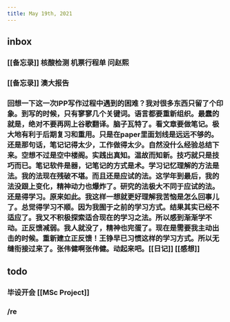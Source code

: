 ```yaml
---
title: May 19th, 2021
---
```


## inbox
### [[备忘录]] 核酸检测 机票行程单 问赵熙
### [[备忘录]] 澳大报告
### 回想一下这一次IPP写作过程中遇到的困难？我对很多东西只留了个印象。到写的时候，只有寥寥几个关键词。语言都要重新组织。最蠢的就是，绝对不要再网上谷歌翻译。脑子瓦特了。看文章要做笔记。极大地有利于后期复习和重用。只是在paper里面划线是远远不够的。还是那句话，笔记记得太少，工作做得太少。自然没什么经验总结下来。空想不过是空中楼阁。实践出真知。温故而知新。技巧就只是技巧而已。笔记软件是器，记笔记的方式是术。学习记忆理解的方法是法。我的法现在残破不堪。而且还是应试的法。这学年到最后，我的法没跟上变化，精神动力也爆炸了。研究的法极大不同于应试的法。还是得学习。原来如此。我这样一想就更好理解我苦恼是怎么回事儿了。总觉得学习不顺。因为我囿于之前的学习方式。结果其实已经不适应了。我又不积极探索适合现在的学习之法。所以感到渐渐学不动。正反馈减弱。我人就没了，精神也完蛋了。现在是需要我主动出击的时候。重新建立正反馈！王铮早已习惯这样的学习方式。所以无缝衔接过来了。张伟健啊张伟健。动起来吧。[[日记]] [[感想]]
## todo
### 毕设开会 [[MSc Project]]
### /re
